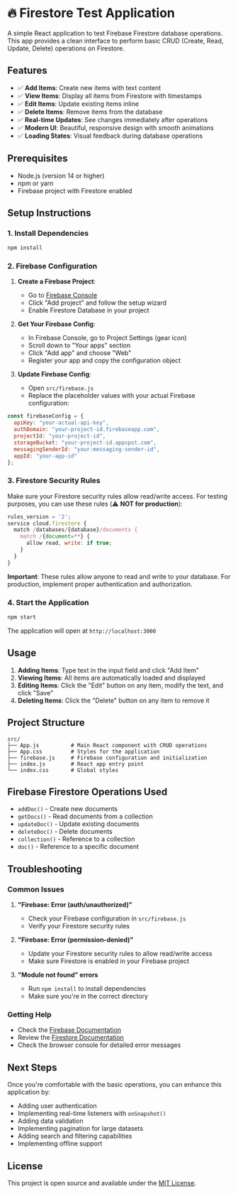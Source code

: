 # 🔥 Firestore Test Application

A simple React application to test Firebase Firestore database operations. This app provides a clean interface to perform basic CRUD (Create, Read, Update, Delete) operations on Firestore.

## Features

- ✅ **Add Items**: Create new items with text content
- ✅ **View Items**: Display all items from Firestore with timestamps
- ✅ **Edit Items**: Update existing items inline
- ✅ **Delete Items**: Remove items from the database
- ✅ **Real-time Updates**: See changes immediately after operations
- ✅ **Modern UI**: Beautiful, responsive design with smooth animations
- ✅ **Loading States**: Visual feedback during database operations

## Prerequisites

- Node.js (version 14 or higher)
- npm or yarn
- Firebase project with Firestore enabled

## Setup Instructions

### 1. Install Dependencies

```bash
npm install
```

### 2. Firebase Configuration

1. **Create a Firebase Project**:
   - Go to [Firebase Console](https://console.firebase.google.com/)
   - Click "Add project" and follow the setup wizard
   - Enable Firestore Database in your project

2. **Get Your Firebase Config**:
   - In Firebase Console, go to Project Settings (gear icon)
   - Scroll down to "Your apps" section
   - Click "Add app" and choose "Web"
   - Register your app and copy the configuration object

3. **Update Firebase Config**:
   - Open `src/firebase.js`
   - Replace the placeholder values with your actual Firebase configuration:

```javascript
const firebaseConfig = {
  apiKey: "your-actual-api-key",
  authDomain: "your-project-id.firebaseapp.com",
  projectId: "your-project-id",
  storageBucket: "your-project-id.appspot.com",
  messagingSenderId: "your-messaging-sender-id",
  appId: "your-app-id"
};
```

### 3. Firestore Security Rules

Make sure your Firestore security rules allow read/write access. For testing purposes, you can use these rules (⚠️ **NOT for production**):

```javascript
rules_version = '2';
service cloud.firestore {
  match /databases/{database}/documents {
    match /{document=**} {
      allow read, write: if true;
    }
  }
}
```

**Important**: These rules allow anyone to read and write to your database. For production, implement proper authentication and authorization.

### 4. Start the Application

```bash
npm start
```

The application will open at `http://localhost:3000`

## Usage

1. **Adding Items**: Type text in the input field and click "Add Item"
2. **Viewing Items**: All items are automatically loaded and displayed
3. **Editing Items**: Click the "Edit" button on any item, modify the text, and click "Save"
4. **Deleting Items**: Click the "Delete" button on any item to remove it

## Project Structure

```
src/
├── App.js          # Main React component with CRUD operations
├── App.css         # Styles for the application
├── firebase.js     # Firebase configuration and initialization
├── index.js        # React app entry point
└── index.css       # Global styles
```

## Firebase Firestore Operations Used

- `addDoc()` - Create new documents
- `getDocs()` - Read documents from a collection
- `updateDoc()` - Update existing documents
- `deleteDoc()` - Delete documents
- `collection()` - Reference to a collection
- `doc()` - Reference to a specific document

## Troubleshooting

### Common Issues

1. **"Firebase: Error (auth/unauthorized)"**
   - Check your Firebase configuration in `src/firebase.js`
   - Verify your Firestore security rules

2. **"Firebase: Error (permission-denied)"**
   - Update your Firestore security rules to allow read/write access
   - Make sure Firestore is enabled in your Firebase project

3. **"Module not found" errors**
   - Run `npm install` to install dependencies
   - Make sure you're in the correct directory

### Getting Help

- Check the [Firebase Documentation](https://firebase.google.com/docs)
- Review the [Firestore Documentation](https://firebase.google.com/docs/firestore)
- Check the browser console for detailed error messages

## Next Steps

Once you're comfortable with the basic operations, you can enhance this application by:

- Adding user authentication
- Implementing real-time listeners with `onSnapshot()`
- Adding data validation
- Implementing pagination for large datasets
- Adding search and filtering capabilities
- Implementing offline support

## License

This project is open source and available under the [MIT License](LICENSE). 